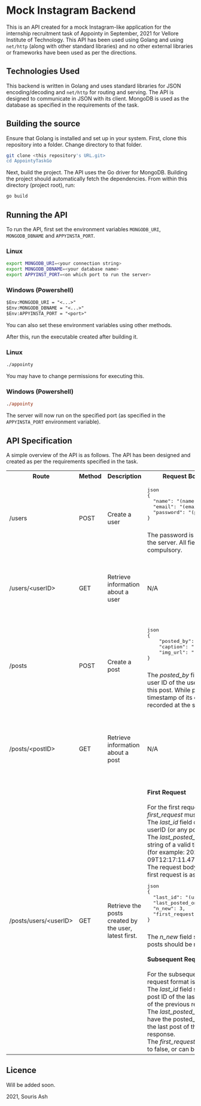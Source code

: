 # Mock Instagram Backend

This is an API created for a mock Instagram-like application for the internship recruitment task of Appointy in September, 2021 for Vellore Institute of Technology.
This API has been used using Golang and using `net/http` (along with other standard libraries) and no other external libraries or frameworks have been used as per the directions.

## Technologies Used

This backend is written in Golang and uses standard libraries for JSON encoding/decoding and `net/http` for routing and serving. The API is designed to communicate in JSON with its client.
MongoDB is used as the database as specified in the requirements of the task.

## Building the source
Ensure that Golang is installed and set up in your system.
First, clone this repository into a folder. Change directory to that folder.

```sh
git clone <this repository's URL.git>
cd AppointyTaskGo
```

Next, build the project. The API uses the Go driver for MongoDB. Building the project should automatically fetch the dependencies.
From within this directory (project root), run:

```sh
go build
```

## Running the API

To run the API, first set the environment variables `MONGODB_URI`, `MONGODB_DBNAME` and `APPYINSTA_PORT`.

### Linux

```sh
export MONGODB_URI=<your connection string>
export MONGODB_DBNAME=<your database name>
export APPYINST_PORT=<on which port to run the server>
```

### Windows (Powershell)
```ps
$Env:MONGODB_URI = "<...>"
$Env:MONGODB_DBNAME = "<...>"
$Env:APPYINSTA_PORT = "<port>"
```

You can also set these environment variables using other methods.

After this, run the executable created after building it.

### Linux
```sh
./appointy
```
You may have to change permissions for executing this.

### Windows (Powershell)
```ps
./appointy
```

The server will now run on the specified port (as specified in the `APPYINSTA_PORT` environment variable).

## API Specification

A simple overview of the API is as follows. The API has been designed and created as per the requirements specified in the task.


<table>
  <tr>
    <th>Route</th>
    <th>Method</th>
    <th>Description</th>
    <th>Request Body (Sample)</th>
    <th>Response Body</th>
  </tr>
  
  <tr>
    <td>/users</td>
    <td>POST</td>
    <td>Create a user</td>
    <td>
      <pre>
json
{
  "name": "(name)",
  "email": "(email)",
  "password": "(password)"
}
      </pre>
      The password is hashed again at the server. All fields are compulsory. <br/>
    </td>
    <td>
    <pre>
json
{
  "id": "(user ID)"
}
    </pre>
      The user ID (MongoDB object ID) of the new user is returned after user creation.
    </td>
  </tr>
  <tr>
    <td>/users/&lt;userID&gt;</td>
    <td>GET</td>
    <td>Retrieve information about a user</td>
    <td>N/A</td>
    <td><pre>
json
{
  "id": "(user ID)",
  "name": "(name)",
  "email": "(email)",
}
      </pre>
      The <i>id</i> field has the same user ID as specified in the URL.
    </td>
  </tr>
  <tr>
    <td>/posts</td>
    <td>POST</td>
    <td>Create a post</td>
    <td>
    <pre>
json
{
    "posted_by": "(user ID )",
    "caption": "(caption)",
    "img_url": "(image URL)"
}
    </pre>
      The <i>posted_by</i> field contains the user ID of the user who created this post.
      While post creation, the timestamp of its creation is recorded at the server.
    </td>
    <td>
    <pre>
json
{
  "id": "(post ID)"
}
    </pre>
      The post ID (MongoDB object ID) of the new post is returned after post creation.
    </td>
  </tr>
  <tr>
    <td>/posts/&lt;postID&gt;</td>
    <td>GET</td>
    <td>Retrieve information about a post</td>
    <td>N/A</td>
    <td>
    <pre>
json
{
  "id": "(post ID)",
  "posted_by": "(user ID)",
  "caption": "(caption)",
  "img_url": "(image URL)",
  "posted_on": "(timestamp)"
}
    </pre>
      The <i>id</i> field has the same post ID as specified in the URL.
    </td>
  </tr>
  <tr>
    <td>/posts/users/&lt;userID&gt;</td>
    <td>GET</td>
    <td>Retrieve the posts created by the user, latest first.</td>
    <td>
      <b>First Request</b><br /><br />
      For the first request, the <i>first_request</i> must be set to true. <br />
      The <i>last_id</i> field can be set as the userID (or any post ID). <br />
      The <i>last_posted_on</i> should be any string of a valid timestamp format (for example: 
      2021-10-09T12:17:11.478Z). <br />
      The request body format for the first request is as follows:
      <pre>
json
{
  "last_id": "(user ID)",
  "last_posted_on": "(timestamp)",
  "n_new": 3,
  "first_request": true
}
    </pre>
      The <i>n_new</i> field sets how many posts should be retrieved.
      <br /><br />
      <b>Subsequent Requests</b><br /><br />
       For the subsequent requests, the request format is similar.<br />
       The <i>last_id</i> field should have the post ID of the last post <br />
       of the previous response. <br />
       The <i>last_posted_on</i> field should have the posted_on timestamp of <br />
       the last post of the previous response. <br />
       The <i>first_request</i> field must be set to false, or can be omitted.
    </td>
    <td>
     <pre>
json
[
    {
        "id": "(post ID)",
        "posted_by": "(user ID)",
        "caption": "(caption)",
        "img_url": "(image URL)",
        "posted_on": "(timestamp)"
    },
    ...
    {
        "id": "(post ID)",
        "posted_by": "(user ID)",
        "caption": "(caption)",
        "img_url": "(image URL)",
        "posted_on": "(timestamp)"
    }
]
    </pre>
      This array will contain maximum <i>n_new</i> number of posts (as specified in the request body).
      The posts are returned in the most recent first order.
    </td>
  </tr>
    
</table>



## Licence

Will be added soon.



2021, Souris Ash
